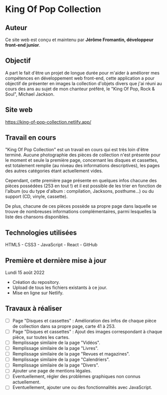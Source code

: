 # King Of Pop Collection

## Auteur
Ce site web est conçu et maintenu par **Jérôme Fromantin, développeur front-end junior**.

## Objectif
A part le fait d'être un projet de longue durée pour m'aider à améliorer mes compétences en développement web front-end, cette application a pour objectif de présenter en images la collection d'objets divers que j'ai réuni au cours des ans au sujet de mon chanteur préféré, le "King Of Pop, Rock & Soul", Michael Jackson.

## Site web
https://king-of-pop-collection.netlify.app/

## Travail en cours
"King Of Pop Collection" est un travail en cours qui est très loin d'être terminé. Aucune photographie des pièces de collection n'est présente pour le moment et seule la première page, concernant les disques et cassettes, est totalement remplie (au niveau des informations descriptives), les pages des autres catégories étant actuellement vides.

Cependant, cette première page présente en quelques infos chacune des pièces possédées (253 en tout !) et il est possible de les trier en fonction de l'album (ou du type d'album : compilation, Jacksons, posthume...) ou du support (CD, vinyle, cassette).

De plus, chacune de ces pièces possède sa propre page dans laquelle se trouve de nombreuses informations complémentaires, parmi lesquelles la liste des chansons disponibles.

## Technologies utilisées
HTML5 - CSS3 - JavaScript - React - GitHub

## Première et dernière mise à jour
Lundi 15 août 2022
- Création du repository.
- Upload de tous les fichiers existants à ce jour.
- Mise en ligne sur Netlify.

## Travaux à réaliser
- [ ] Page "Disques et cassettes" : Amélioration des infos de chaque pièce de collection dans sa propre page, carte 41 à 253.
- [ ] Page "Disques et cassettes" : Ajout des images correspondant à chaque pièce, sur toutes les cartes.
- [ ] Remplissage similaire de la page "Vidéos".
- [ ] Remplissage similaire de la page "Livres".
- [ ] Remplissage similaire de la page "Revues et magazines".
- [ ] Remplissage similaire de la page "Calendriers".
- [ ] Remplissage similaire de la page "Divers".
- [ ] Ajouter une page de mentions légales.
- [ ] Eventuellement, régler des problèmes graphiques non connus actuellement.
- [ ] Eventuellement, ajouter une ou des fonctionnalités avec JavaScript.